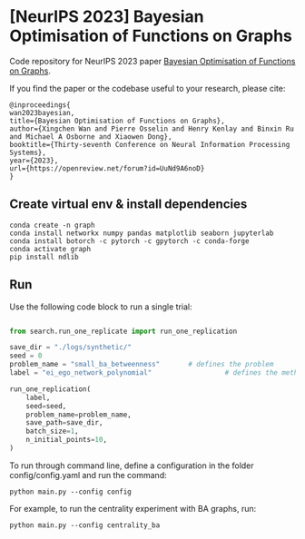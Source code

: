# [NeurIPS 2023] Bayesian Optimisation of Functions on Graphs

Code repository for NeurIPS 2023 paper [Bayesian Optimisation of Functions on Graphs](https://openreview.net/forum?id=UuNd9A6noD).

If you find the paper or the codebase useful to your research, please cite:
```
@inproceedings{
wan2023bayesian,
title={Bayesian Optimisation of Functions on Graphs},
author={Xingchen Wan and Pierre Osselin and Henry Kenlay and Binxin Ru and Michael A Osborne and Xiaowen Dong},
booktitle={Thirty-seventh Conference on Neural Information Processing Systems},
year={2023},
url={https://openreview.net/forum?id=UuNd9A6noD}
}
```

## Create virtual env & install dependencies
```
conda create -n graph
conda install networkx numpy pandas matplotlib seaborn jupyterlab
conda install botorch -c pytorch -c gpytorch -c conda-forge
conda activate graph
pip install ndlib
```

## Run
Use the following code block to run a single trial:
```python

from search.run_one_replicate import run_one_replication

save_dir = "./logs/synthetic/"
seed = 0
problem_name = "small_ba_betweenness"       # defines the problem
label = "ei_ego_network_polynomial"                  # defines the method

run_one_replication(
    label,
    seed=seed,
    problem_name=problem_name,
    save_path=save_dir,
    batch_size=1,
    n_initial_points=10,
)
```
To run through command line, define a configuration in the folder config/config.yaml and run the command:
```
python main.py --config config
```
For example, to run the centrality experiment with BA graphs, run:
```
python main.py --config centrality_ba
```
